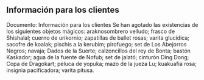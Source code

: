 ## Información para los clientes
Documento: Información para los clientes
Se han agotado las existencias de los siguientes objetos mágicos:
araknosombrero velludo;
frasco de Shishalal;
cuerno de urikornio;
zapatillas de ballet rosas;
varita glucídica;
sacofre de koalak;
pischis a la kerubim;
pirofuego;
set de Los Abejorros Negros;
navaja;
Dados de la Suerte;
calzoncillos del rey de Bonta;
bastón Kaskador;
agua de la fuente de Nofub;
set de jalató;
cinturón Ding Dong;
Copa de Dragokart;
peluca de yopuka;
mazo de la jueza Lu;
kuakuafia rosa;
insignia pacificadora;
varita pitusa.
